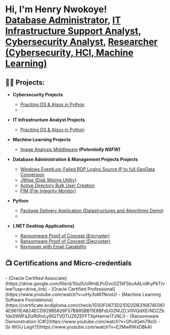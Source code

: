<h1>Hi, I'm Henry Nwokoye! <br/><a href="https://github.com/joshmadakor1">Database Administrator</a>, <a href="https://www.linkedin.com/in/henry-chukwunonso-phd/">IT Infrastructure Support Analyst</a>, <a href="https://www.linkedin.com/in/henry-chukwunonso-phd/">Cybersecurity Analyst</a>, <a href="https://scholar.google.com/citations?user=FJGeeEAAAAAJ">Researcher (Cybersecurity, HCI, Machine Learning)</a></h1>

<h2>👨‍💻 Projects:</h2>

- <b>Cybersecurity Projects</b>
  - [Praciting DS & Algos in Python](https://github.com/joshmadakor1/Algorithms-Practice)
  - 
- <b>IT Infrastructure Analyst Projects</b>
  - [Praciting DS & Algos in Python](https://github.com/joshmadakor1/Algorithms-Practice)
    
- <b>Machine Learning Projects</b>
  - [Image Analysis Middleware](https://github.com/joshmadakor1/4chan-Image-Analysis-Middleware-C964) <b><i>(Potentially NSFW)</b></i>
  
- <b>Database Administration & Management Projects Projects</b>
  - [Windows EventLog: Failed RDP Logins Source IP to full GeoData Conversion](https://github.com/joshmadakor1/Sentinel-Lab)
  - [JWipe (Disk Wiping Utility)](https://github.com/joshmadakor1/Jwipe.PowerShell)
  - [Active Directory Bulk User Creation](https://github.com/joshmadakor1/AD_PS)
  - [FIM (File Integrity Monitor)](https://github.com/joshmadakor1/PowerShell-Integrity-FIM)
    
- <b>Python</b>
  - [Package Delivery Application (Datastructures and Algorithms Demo)](https://github.com/joshmadakor1/Package-Delivery-Pathfinding-Algorithm)
  - 
- <b>(.NET Desktop Applications)</b>
  - [Ransomware Proof of Concept (Encrypter)](https://github.com/joshmadakor1/EncrypterPOC)
  - [Ransomware Proof of Concept (Decrypter)](https://github.com/joshmadakor1/DecrypterPOC)
  - [Keylogger with Email Capability](https://github.com/joshmadakor1/Key-Logger-With-Email)

<h2>📺 Certifications and Micro-credentials</h2>
  - [Oracle Certified Associate](https://drive.google.com/file/d/10u0UoRHdLPvDvcDZ5tF5bcAALn9hyPkT/view?usp=drive_link)
  - [Oracle Certified Professional](https://www.youtube.com/watch?v=uHy3oM7NnoU)
  - [Machine Learning Software Foundations](https://certificate.bcdiploma.com/check/1D50F0673D21DD2DB316874E0614E9611EA824ECD929B5626F57B885BB11E8BFdU02NUZLV0VQdXErNDZZb1dsSW9Fa2IzR0hxLy9lQTVDTUZ6ZEFFTXpHemw1TzNL))
  - [Ransomware Demonstration (C#)](https://www.youtube.com/watch?v=OfvdQeh79s0)
  - [Is WGU Legit?](https://www.youtube.com/watch?v=E2MwRWxDBkA)

